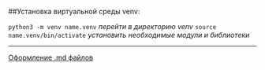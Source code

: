 ##Установка виртуальной среды venv:

`python3 -m venv name.venv`
*перейти в директорию venv*
`source name.venv/bin/activate`
*установить необходимые модули и библиотеки*

___

[Оформление .md файлов](https://habitica.fandom.com/ru/wiki/%D0%A8%D0%BF%D0%B0%D1%80%D0%B3%D0%B0%D0%BB%D0%BA%D0%B0_%D0%BF%D0%BE_Markdown)
